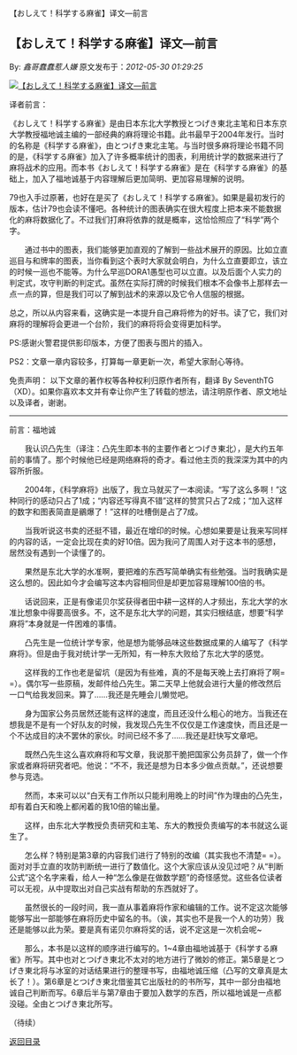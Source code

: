 【おしえて！科学する麻雀】译文—前言
## 【おしえて！科学する麻雀】译文—前言

By: *鑫哥蠢蠢惹人嫌* 原文发布于：*2012-05-30 01:29:25*

[![【おしえて！科学する麻雀】译文&mdash;前言](http://s9.sinaimg.cn/middle/7f78b76f4c1cbbfb96918&amp;690)](http://photo.blog.sina.com.cn/showpic.html#blogid=7f78b76f010159es&url=http://s9.sinaimg.cn/orignal/7f78b76f4c1cbbfb96918)

译者前言：

   
《おしえて！科学する麻雀》是由日本东北大学教授とつげき東北主笔和日本东京大学教授福地诚主编的一部经典的麻将理论书籍。此书最早于2004年发行。当时的名称是《科学する麻雀》，由とつげき東北主笔。与当时很多麻将理论书籍不同的是，《科学する麻雀》加入了许多概率统计的图表，利用统计学的数据来进行了麻将战术的应用。而本书《おしえて！科学する麻雀》是在《科学する麻雀》的基础上，加入了福地诚基于内容理解后更加简明、更加容易理解的说明。

   
79也入手过原著，也好在是买了《おしえて！科学する麻雀》。如果是最初发行的版本，估计79也会读不懂吧。各种统计的图表确实在很大程度上把本来不能数据化的麻将数据化了。不过我们打麻将依靠的就是概率，这恰恰照应了“科学”两个字。

　　通过书中的图表，我们能够更加直观的了解到一些战术展开的原因。比如立直巡目与和牌率的图表，当你看到这个表时大家就会明白，为什么立直要即立，该立的时候一巡也不能等。为什么早巡DORA1愚型也可以立直。以及后面个人实力的判定式，攻守判断的判定式。虽然在实际打牌的时候我们根本不会像书上那样去一点一点的算，但是我们可以了解到战术的来源以及它令人信服的根据。

   
总之，所以从内容来看，这确实是一本提升自己麻将修为的好书。读了它，我们对麻将的理解将会更进一个台阶，我们的麻将将会变得更加科学。

PS:感谢火警君提供影印版本，方便了图表与图片的插入。

PS2：文章一章内容较多，打算每一章更新一次，希望大家耐心等待。

免责声明：
以下文章的著作权等各种权利归原作者所有，翻译
By
SeventhTG（XD）。如果你喜欢本文并有幸让你产生了转载的想法，请注明原作者、原文地址以及译者，谢谢。

------------------------------------------------------------------------------------

 

前言：福地诚

　　我认识凸先生（译注：凸先生即本书的主要作者とつげき東北），是大约五年前的事情了。那个时候他已经是网络麻将的奇才。看过他主页的我深深为其中的内容所折服。

　　2004年，《科学麻将》出版了，我立马就买了一本阅读。“写了这么多啊！”这种同行的感动只占了1成；“内容还写得真不错”这样的赞赏只占了2成；“加入这样的数字和图表简直是鶸爆了！”这样的吐槽倒是占了7成。

　　当我听说这书卖的还挺不错，最近在增印的时候。心想如果要是让我来写同样的内容的话，一定会比现在卖的好10倍。因为我问了周围人对于这本书的感想，居然没有遇到一个读懂了的。

　　果然是东北大学的水准啊，要把难的东西写简单确实有些勉强。当时我确实是这么想的。因此如今才会编写这本内容相同但是却更加容易理解100倍的书。

　　话说回来，正是有像诺贝尔奖获得者田中耕一这样的人才频出，东北大学的水准比想象中得要高很多。不，这不是东北大学的问题，其实归根结底，想要“科学麻将”本身就是一件困难的事情。

　　凸先生是一位统计学专家，他是想为能够品味这些数据成果的人编写了《科学麻将》。但是由于我对统计学一无所知，有一种东大败给了东北大学的感觉。

　　这样我的工作也老是留坑（是因为有些难，真的不是每天晚上去打麻将了啊=
=）。偶尔写一些原稿，发邮件给凸先生。第二天早上他就会进行大量的修改然后一口气给我发回来。算了……我还是先睡会儿懒觉吧。

　　身为国家公务员居然还能有这样的速度，而且还没什么粗心的地方。当我还在想我是不是有一个好队友的时候，我发现凸先生不仅仅是工作速度快，而且还是一个不达成目的决不罢休的家伙。时间已经不多了……我还是赶快写文章吧。

　　既然凸先生这么喜欢麻将和写文章，我说那干脆把国家公务员辞了，做一个作家或者麻将研究者吧。他说：“不不，我还是想为日本多少做点贡献。”，还说想要参与竞选。

　　然而，本来可以以“白天有工作所以只能利用晚上的时间”作为理由的凸先生，却有着白天和晚上都闲着的我10倍的输出量。

　　这样，由东北大学教授负责研究和主笔、东大的教授负责编写的本书就这么诞生了。

　　怎么样？特别是第3章的内容我们进行了特别的改编（其实我也不清楚=
=）。面对对手立直的攻防判断统一进行了数值化。这个大家应该从没见过吧？从“判断公式”这个名字来看，给人一种“怎么像是在做数学题”的奇怪感觉。这些各位读者可以无视，从中提取出对自己实战有帮助的东西就好了。

　　虽然很长的一段时间，我一直从事着麻将作家和编辑的工作。说不定这次能够能够写出一部能够在麻将历史中留名的书。（诶，其实也不是我一个人的功劳）我还是能够以此为荣。要是真有诺贝尔麻将奖的话，说不定这是一次机会呢~

　　那么，本书是以这样的顺序进行编写的。1~4章由福地诚基于《科学する麻雀》所写。其中也对とつげき東北不太对的地方进行了微妙的修正。第5章是とつげき東北将与冰室的对话结果进行的整理书写，由福地诚压缩（凸写的文章真是太长了！）。第6章是とつげき東北借鉴其它出版社的的书所写，其中一部分由福地诚自己判断而写。6章后半与第7章由于要加入数学的东西，所以福地诚是一点都没碰。全由とつげき東北所写。

（待续）

[返回目录](index.html)
